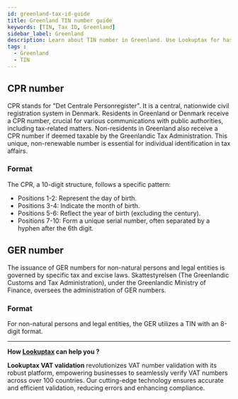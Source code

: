 ```yaml
---
id: greenland-tax-id-guide
title: Greenland TIN number guide
keywords: [TIN, Tax ID, Greenland]
sidebar_label: Greenland
description: Learn about TIN number in Greenland. Use Lookuptax for hassle-free tax id validation in Greenland and other 100+ countries
tags : 
  - Greenland
  - TIN
---
```

## CPR number
CPR stands for "Det Centrale Personregister". It is a central, nationwide civil registration system in Denmark. Residents in Greenland or Denmark receive a CPR number, crucial for various communications with public authorities, including tax-related matters. Non-residents in Greenland also receive a CPR number if deemed taxable by the Greenlandic Tax Administration. This unique, non-renewable number is essential for individual identification in tax affairs. 

### Format
The CPR, a 10-digit structure, follows a specific pattern:

* Positions 1-2: Represent the day of birth.
* Positions 3-4: Indicate the month of birth.
* Positions 5-6: Reflect the year of birth (excluding the century).
* Positions 7-10: Form a unique serial number, often separated by a hyphen after the 6th digit.

## GER number
The issuance of GER numbers for non-natural persons and legal entities is governed by specific tax and excise laws. Skattestyrelsen (The Greenlandic Customs and Tax Administration), under the Greenlandic Ministry of Finance, oversees the administration of GER numbers.

### Format
For non-natural persons and legal entities, the GER utilizes a TIN with an 8-digit format.


----
**How [Lookuptax](https://lookuptax.com/) can help you ?**

**Lookuptax VAT validation** revolutionizes VAT number validation with its robust platform, empowering businesses to seamlessly verify VAT numbers across over 100 countries. Our cutting-edge technology ensures accurate and efficient validation, reducing errors and enhancing compliance.
